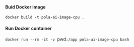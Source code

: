 #### Buid Docker image

`docker build -t pola-ai-image-cpu .`

#### Run Docker container

`docker run --rm -it -v `pwd`:/app pola-ai-image-cpu bash`

